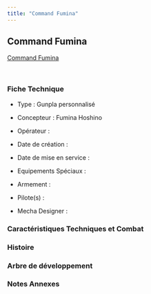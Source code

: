 ```yaml
---
title: "Command Fumina"
---
```


Command Fumina
--------------





[Command Fumina](javascript:change_image_m('images/stories/saga/gundambfblg/mechas/command-fumina.png');)

 

### Fiche Technique


- Type : Gunpla personnalisé
  
- Concepteur : Fumina Hoshino
  
- Opérateur : 
  
- Date de création : 
  
- Date de mise en service : 
  
- Equipements Spéciaux :




- Armement :




- Pilote(s) : 





- Mecha Designer : 


### Caractéristiques Techniques et Combat


### Histoire


### Arbre de développement


### Notes Annexes


